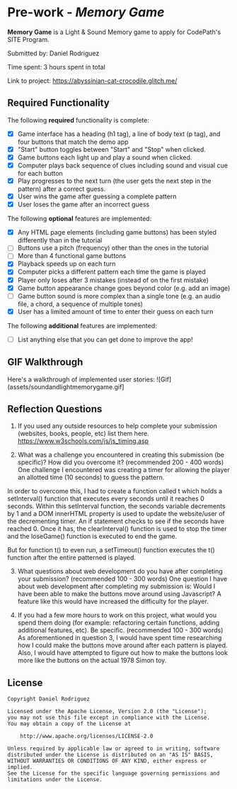 # Pre-work - *Memory Game*

**Memory Game** is a Light & Sound Memory game to apply for CodePath's SITE Program. 

Submitted by: Daniel Rodriguez

Time spent: 3 hours spent in total

Link to project: https://abyssinian-cat-crocodile.glitch.me/

## Required Functionality

The following **required** functionality is complete:

* [X] Game interface has a heading (h1 tag), a line of body text (p tag), and four buttons that match the demo app
* [X] "Start" button toggles between "Start" and "Stop" when clicked. 
* [X] Game buttons each light up and play a sound when clicked. 
* [X] Computer plays back sequence of clues including sound and visual cue for each button
* [X] Play progresses to the next turn (the user gets the next step in the pattern) after a correct guess. 
* [X] User wins the game after guessing a complete pattern
* [X] User loses the game after an incorrect guess

The following **optional** features are implemented:

* [X] Any HTML page elements (including game buttons) has been styled differently than in the tutorial
* [ ] Buttons use a pitch (frequency) other than the ones in the tutorial
* [ ] More than 4 functional game buttons
* [X] Playback speeds up on each turn
* [X] Computer picks a different pattern each time the game is played
* [X] Player only loses after 3 mistakes (instead of on the first mistake)
* [X] Game button appearance change goes beyond color (e.g. add an image)
* [ ] Game button sound is more complex than a single tone (e.g. an audio file, a chord, a sequence of multiple tones)
* [X] User has a limited amount of time to enter their guess on each turn

The following **additional** features are implemented:

- [ ] List anything else that you can get done to improve the app!

## GIF Walkthrough

Here's a walkthrough of implemented user stories:
![Gif](assets/soundandlightmemorygame.gif]


## Reflection Questions
1. If you used any outside resources to help complete your submission (websites, books, people, etc) list them here. 
https://www.w3schools.com/js/js_timing.asp

2. What was a challenge you encountered in creating this submission (be specific)? How did you overcome it? (recommended 200 - 400 words) 
One challenge I encountered was creating a timer for allowing the player an allotted time (10 seconds) to guess the pattern. 

In order to overcome this, I had to create a function called t which holds a setInterval() function that executes every seconds until it reaches 0 seconds. Within this setInterval function, the seconds variable decrements by 1 and a DOM innerHTML property is used to update the website/user of the decrementing timer. An if statement checks to see if the seconds have reached 0. Once it has, the clearInterval() function is used to stop the timer and the loseGame() function is executed to end the game.

But for function t() to even run, a setTimeout() function executes the t() function after the entire patterned is played.

3. What questions about web development do you have after completing your submission? (recommended 100 - 300 words) 
One question I have about web development after completing my submission is:
Would I have been able to make the buttons move around using Javascript? A feature like this would have increased the difficulty for the player.

4. If you had a few more hours to work on this project, what would you spend them doing (for example: refactoring certain functions, adding additional features, etc). Be specific. (recommended 100 - 300 words) 
As aforementioned in question 3, I would have spent time researching how I could make the buttons move around after each pattern is played. Also, I would have attempted to figure out how to make the buttons look more like the buttons on the actual 1978 Simon toy.



## License

    Copyright Daniel Rodriguez

    Licensed under the Apache License, Version 2.0 (the "License");
    you may not use this file except in compliance with the License.
    You may obtain a copy of the License at

        http://www.apache.org/licenses/LICENSE-2.0

    Unless required by applicable law or agreed to in writing, software
    distributed under the License is distributed on an "AS IS" BASIS,
    WITHOUT WARRANTIES OR CONDITIONS OF ANY KIND, either express or implied.
    See the License for the specific language governing permissions and
    limitations under the License.
